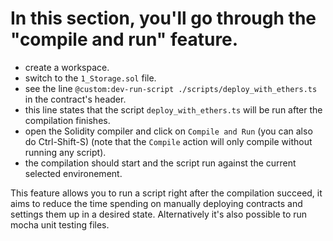 # In this section, you'll go through the "compile and run" feature.

 - create a workspace.
 - switch to the `1_Storage.sol` file.
 - see the line `@custom:dev-run-script ./scripts/deploy_with_ethers.ts` in the contract's header.
 - this line states that the script `deploy_with_ethers.ts` will be run after the compilation finishes.
 - open the Solidity compiler and click on `Compile and Run` (you can also do Ctrl-Shift-S) (note that the `Compile` action will only compile without running any script). 
 - the compilation should start and the script run against the current selected environement.


 This feature allows you to run a script right after the compilation succeed, it aims to reduce the time spending
 on manually deploying contracts and settings them up in a desired state. Alternatively it's also possible to run mocha unit testing files.
